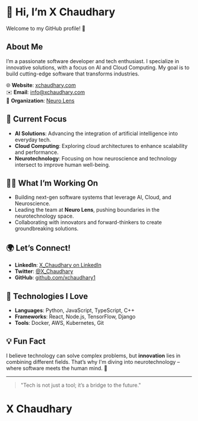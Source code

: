 # 👋 Hi, I’m **X Chaudhary**

Welcome to my GitHub profile! 🚀

## About Me
I’m a passionate software developer and tech enthusiast. I specialize in innovative solutions, with a focus on AI and Cloud Computing. My goal is to build cutting-edge software that transforms industries.

🌐 **Website**: [xchaudhary.com](https://xchaudhary.com)  
✉️ **Email**: [info@xchaudhary.com](mailto:info@xchaudhary.com)  
🏢 **Organization**: [Neuro Lens](https://neurolens.io)

## 🚀 Current Focus
- **AI Solutions**: Advancing the integration of artificial intelligence into everyday tech.
- **Cloud Computing**: Exploring cloud architectures to enhance scalability and performance.
- **Neurotechnology**: Focusing on how neuroscience and technology intersect to improve human well-being.

## 👨‍💻 What I’m Working On
- Building next-gen software systems that leverage AI, Cloud, and Neuroscience.
- Leading the team at **Neuro Lens**, pushing boundaries in the neurotechnology space.
- Collaborating with innovators and forward-thinkers to create groundbreaking solutions.

## 🌍 Let’s Connect!
- **LinkedIn**: [X_Chaudhary on LinkedIn](https://www.linkedin.com/in/X_chaudhary)
- **Twitter**: [@X_Chaudhary](https://twitter.com/X_Chaudhary)
- **GitHub**: [github.com/xchaudhary1](https://github.com/xchaudhary1)

## 🔧 Technologies I Love
- **Languages**: Python, JavaScript, TypeScript, C++
- **Frameworks**: React, Node.js, TensorFlow, Django
- **Tools**: Docker, AWS, Kubernetes, Git

## 💡 Fun Fact
I believe technology can solve complex problems, but **innovation** lies in combining different fields. That’s why I'm diving into neurotechnology – where software meets the human mind. 🤯

---

> "Tech is not just a tool; it’s a bridge to the future."  

#        X Chaudhary
